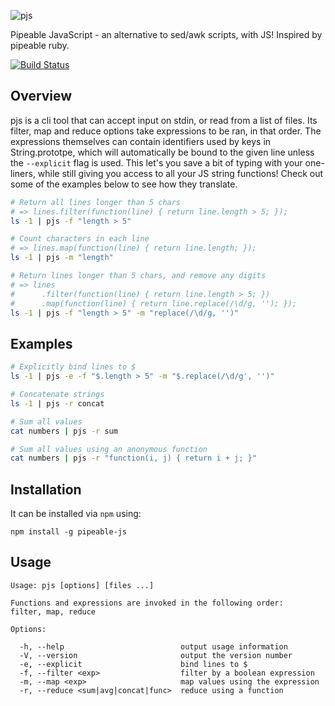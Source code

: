![pjs](http://danielstjules.com/pjs/pjslogo.png)

Pipeable JavaScript - an alternative to sed/awk scripts, with JS! Inspired by
pipeable ruby.

[![Build Status](https://travis-ci.org/danielstjules/pjs.png)](https://travis-ci.org/danielstjules/pjs)

## Overview

pjs is a cli tool that can accept input on stdin, or read from a list of files.
Its filter, map and reduce options take expressions to be ran, in that order.
The expressions themselves can contain identifiers used by keys in
String.prototpe, which will automatically be bound to the given line unless the
`--explicit` flag is used. This let's you save a bit of typing with your
one-liners, while still giving you access to all your JS string functions!
Check out some of the examples below to see how they translate.

``` bash
# Return all lines longer than 5 chars
# => lines.filter(function(line) { return line.length > 5; });
ls -1 | pjs -f "length > 5"

# Count characters in each line
# => lines.map(function(line) { return line.length; });
ls -1 | pjs -m "length"

# Return lines longer than 5 chars, and remove any digits
# => lines
#      .filter(function(line) { return line.length > 5; })
#      .map(function(line) { return line.replace(/\d/g, ''); });
ls -1 | pjs -f "length > 5" -m "replace(/\d/g, '')"
```

## Examples

``` bash
# Explicitly bind lines to $
ls -1 | pjs -e -f "$.length > 5" -m "$.replace(/\d/g', '')"

# Concatenate strings
ls -1 | pjs -r concat

# Sum all values
cat numbers | pjs -r sum

# Sum all values using an anonymous function
cat numbers | pjs -r "function(i, j) { return i + j; }"
```

## Installation

It can be installed via `npm` using:

```
npm install -g pipeable-js
```

## Usage

```
Usage: pjs [options] [files ...]

Functions and expressions are invoked in the following order:
filter, map, reduce

Options:

  -h, --help                          output usage information
  -V, --version                       output the version number
  -e, --explicit                      bind lines to $
  -f, --filter <exp>                  filter by a boolean expression
  -m, --map <exp>                     map values using the expression
  -r, --reduce <sum|avg|concat|func>  reduce using a function
```
